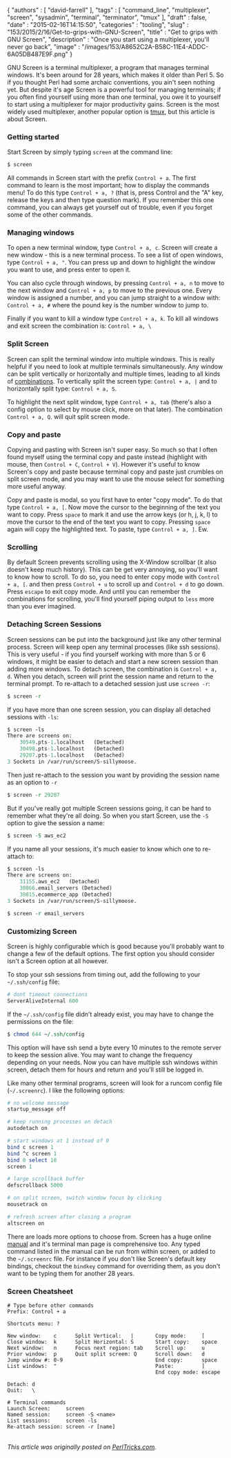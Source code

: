{
   "authors" : [
      "david-farrell"
   ],
   "tags" : [
      "command_line",
      "multiplexer",
      "screen",
      "sysadmin",
      "terminal",
      "terminator",
      "tmux"
   ],
   "draft" : false,
   "date" : "2015-02-16T14:15:50",
   "categories" : "tooling",
   "slug" : "153/2015/2/16/Get-to-grips-with-GNU-Screen",
   "title" : "Get to grips with GNU Screen",
   "description" : "Once you start using a multiplexer, you'll never go back",
   "image" : "/images/153/A8652C2A-B58C-11E4-ADDC-6A05DB487E9F.png"
}


GNU Screen is a terminal multiplexer, a program that manages terminal windows. It's been around for 28 years, which makes it older than Perl 5. So if you thought Perl had some archaic conventions, you ain't seen nothing yet. But despite it's age Screen is a powerful tool for managing terminals; if you often find yourself using more than one terminal, you owe it to yourself to start using a multiplexer for major productivity gains. Screen is the most widely used multiplexer, another popular option is [tmux](http://tmux.sourceforge.net/), but this article is about Screen.

### Getting started

Start Screen by simply typing `screen` at the command line:

```perl
$ screen
```

All commands in Screen start with the prefix `Control + a`. The first command to learn is the most important; how to display the commands menu! To do this type `Control + a, ?` (that is, press Control and the "A" key, release the keys and then type question mark). If you remember this one command, you can always get yourself out of trouble, even if you forget some of the other commands.

### Managing windows

To open a new terminal window, type `Control + a, c`. Screen will create a new window - this is a new terminal process. To see a list of open windows, type `Control + a, "`. You can press up and down to highlight the window you want to use, and press enter to open it.

You can also cycle through windows, by pressing `Control + a, n` to move to the next window and `Control + a, p` to move to the previous one. Every window is assigned a number, and you can jump straight to a window with: `Control + a, #` where the pound key is the number window to jump to.

Finally if you want to kill a window type `Control + a, k`. To kill all windows and exit screen the combination is: `Control + a, \`

### Split Screen

Screen can split the terminal window into multiple windows. This is really helpful if you need to look at multiple terminals simultaneously. Any window can be split vertically or horizontally and multiple times, leading to all kinds of [combinations](https://encrypted.google.com/search?tbm=isch&q=gnu%20screen&tbs=imgo:1). To vertically split the screen type: `Control + a, |` and to horizontally split type: `Control + a, S`.

To highlight the next split window, type `Control + a, tab` (there's also a config option to select by mouse click, more on that later). The combination `Control + a, Q`. will quit split screen mode.

### Copy and paste

Copying and pasting with Screen isn't super easy. So much so that I often found myself using the terminal copy and paste instead (highlight with mouse, then `Control + C`, `Control + V`). However it's useful to know Screen's copy and paste because terminal copy and paste just crumbles on split screen mode, and you may want to use the mouse select for something more useful anyway.

Copy and paste is modal, so you first have to enter "copy mode". To do that type `Control + a, [`. Now move the cursor to the beginning of the text you want to copy. Press `space` to mark it and use the arrow keys (or h, j, k, l) to move the cursor to the end of the text you want to copy. Pressing `space` again will copy the highlighted text. To paste, type `Control + a, ]`. Ew.

### Scrolling

By default Screen prevents scrolling using the X-Window scrollbar (it also doesn't keep much history). This can be get very annoying, so you'll want to know how to scroll. To do so, you need to enter copy mode with `Control + a, [`. and then press `Control + u` to scroll up and `Control + d` to go down. Press `escape` to exit copy mode. And until you can remember the combinations for scrolling, you'll find yourself piping output to `less` more than you ever imagined.

### Detaching Screen Sessions

Screen sessions can be put into the background just like any other terminal process. Screen will keep open any terminal processes (like ssh sessions). This is very useful - if you find yourself working with more than 5 or 6 windows, it might be easier to detach and start a new screen session than adding more windows. To detach screen, the combination is `Control + a, d`. When you detach, screen will print the session name and return to the terminal prompt. To re-attach to a detached session just use `screen -r`:

```perl
$ screen -r
```

If you have more than one screen session, you can display all detached sessions with `-ls`:

```perl
$ screen -ls
There are screens on:
    30549.pts-1.localhost   (Detached)
    30498.pts-1.localhost   (Detached)
    29207.pts-1.localhost   (Detached)
3 Sockets in /var/run/screen/S-sillymoose.
```

Then just re-attach to the session you want by providing the session name as an option to `-r`

```perl
$ screen -r 29207
```

But if you've really got multiple Screen sessions going, it can be hard to remember what they're all doing. So when you start Screen, use the `-S` option to give the session a name:

```perl
$ screen -S aws_ec2
```

If you name all your sessions, it's much easier to know which one to re-attach to:

```perl
$ screen -ls
There are screens on:
    31155.aws_ec2   (Detached)
    30866.email_servers (Detached)
    30815.ecommerce_app (Detached)
3 Sockets in /var/run/screen/S-sillymoose.

$ screen -r email_servers
```

### Customizing Screen

Screen is highly configurable which is good because you'll probably want to change a few of the default options. The first option you should consider isn't a Screen option at all however.

To stop your ssh sessions from timing out, add the following to your `~/.ssh/config` file:

```perl
# dont timeout connections
ServerAliveInternal 600
```

If the `~/.ssh/config` file didn't already exist, you may have to change the permissions on the file:

```perl
$ chmod 644 ~/.ssh/config
```

This option will have ssh send a byte every 10 minutes to the remote server to keep the session alive. You may want to change the frequency depending on your needs. Now you can have multiple ssh windows within screen, detach them for hours and return and you'll still be logged in.

Like many other terminal programs, screen will look for a runcom config file (`~/.screenrc`). I like the following options:

```perl
# no welcome message
startup_message off

# keep running processes on detach
autodetach on

# start windows at 1 instead of 0
bind c screen 1
bind ^c screen 1
bind 0 select 10
screen 1

# large scrollback buffer
defscrollback 5000

# on split screen, switch window focus by clicking
mousetrack on

# refresh screen after closing a program
altscreen on
```

There are loads more options to choose from. Screen has a huge online [manual](https://www.gnu.org/software/screen/manual/screen.html) and it's terminal man page is comprehensive too. Any typed command listed in the manual can be run from within screen, or added to the `~/.screenrc` file. For instance if you don't like Screen's default key bindings, checkout the `bindkey` command for overriding them, as you don't want to be typing them for another 28 years.

### Screen Cheatsheet

    # Type before other commands
    Prefix: Control + a

    Shortcuts menu: ?

    New window:    c      Split Vertical:   |       Copy mode:     [
    Close window:  k      Split Horizontal: S       Start copy:    space
    Next window:   n      Focus next region: tab    Scroll up:     u
    Prior window:  p      Quit split screem: Q      Scroll down:   d
    Jump window #: 0-9                              End copy:      space
    List windows:  "                                Paste:         ]
                                                    End copy mode: escape

    Detach: d
    Quit:   \

    # Terminal commands
    Launch Screen:     screen
    Named session:     screen -S <name>
    List sessions:     screen -ls
    Re-attach session: screen -r [name]

\
*This article was originally posted on [PerlTricks.com](http://perltricks.com).*
